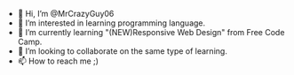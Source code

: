 - 👋 Hi, I’m @MrCrazyGuy06
- 👀 I’m interested in learning programming language.
- 🌱 I’m currently learning "(NEW)Responsive Web Design" from Free Code Camp.
- 💞️ I’m looking to collaborate on the same type of learning.
- 📫 How to reach me ;)

<!---
MrCrazyGuy06/MrCrazyGuy06 is a ✨ special ✨ repository because its `README.md` (this file) appears on your GitHub profile.
You can click the Preview link to take a look at your changes.
--->
